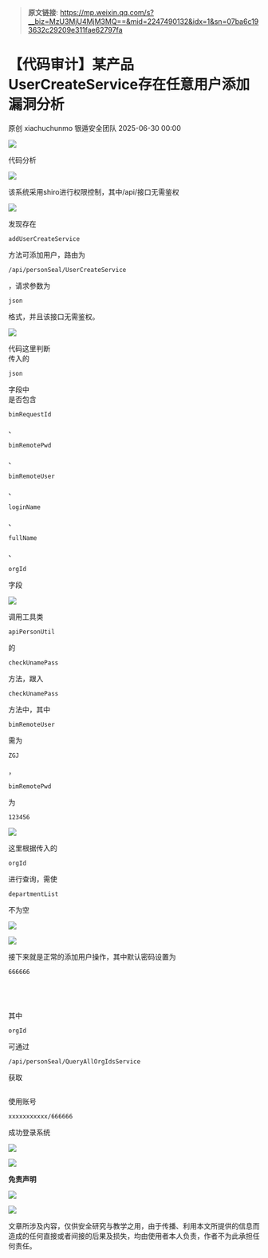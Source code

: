 > **原文链接**: https://mp.weixin.qq.com/s?__biz=MzU3MjU4MjM3MQ==&mid=2247490132&idx=1&sn=07ba6c193632c29209e311fae62797fa

#  【代码审计】某产品UserCreateService存在任意用户添加漏洞分析  
原创 xiachuchunmo  银遁安全团队   2025-06-30 00:00  
  
![](https://mmbiz.qpic.cn/mmbiz_gif/4yJaCArQwpACMJuBxI11jPgvHCxQZFQxPrt5iaQRibgGl0aIzFo4hDCYcFuyViag6zhuqNEjjeasfMEAy1rkaOahw/640?wx_fmt=gif&wxfrom=5&wx_lazy=1 "")  
  
  
代码分析  
  
  
![](https://mmbiz.qpic.cn/mmbiz_gif/4yJaCArQwpACMJuBxI11jPgvHCxQZFQxPrt5iaQRibgGl0aIzFo4hDCYcFuyViag6zhuqNEjjeasfMEAy1rkaOahw/640?wx_fmt=gif&wxfrom=5&wx_lazy=1 "")  
  
  
该系统采用shiro进行权限控制，其中/api/接口无需鉴权  
  
![](https://mmbiz.qpic.cn/sz_mmbiz_png/yeJvia5dNx5ibZRwbAHx6l1gVo1ZxzLx3z3zUbviaPFjFoeDwq0lDzNWiad9UTtib7mp9pe47BldibUt85NIgPeiaxtag/640?wx_fmt=png&from=appmsg "")  
  
发现存在  

```
addUserCreateService
```

  
方法可添加用户，路由为  

```
/api/personSeal/UserCreateService
```

  
，请求参数为  

```
json
```

  
格式，并且该接口无需鉴权。  
  
![](https://mmbiz.qpic.cn/sz_mmbiz_png/yeJvia5dNx5ibZRwbAHx6l1gVo1ZxzLx3zZnyCRtcEegKDMGXplDic5VgOgwwiamDL47ZCEiax7KAVPFEpkP2nichG7A/640?wx_fmt=png&from=appmsg "")  
  
  
代码这里判断  
传入的  

```
json
```

  
字段中  
是否包含  

```
bimRequestId
```

  
、  

```
bimRemotePwd
```

  
、  

```
bimRemoteUser
```

  
、  

```
loginName
```

  
、  

```
fullName
```

  
、  

```
orgId
```

  
字段  
  
![](https://mmbiz.qpic.cn/sz_mmbiz_png/yeJvia5dNx5ibZRwbAHx6l1gVo1ZxzLx3zbtkdUM03NPvW6N58OPInoZmUJmr7z6icFm38AuKzArHiaul0Hhhew0sw/640?wx_fmt=png&from=appmsg "")  
  
调用工具类  

```
apiPersonUtil
```

  
的  

```
checkUnamePass
```

  
方法，跟入  

```
checkUnamePass
```

  
方法中，其中  

```
bimRemoteUser
```

  
需为  

```
ZGJ
```

  
，  

```
bimRemotePwd
```

  
为  

```
123456
```

  
  
![](https://mmbiz.qpic.cn/sz_mmbiz_png/yeJvia5dNx5ibZRwbAHx6l1gVo1ZxzLx3z0m59zDvRd8dxmhoztaHa8lSqAYZOal4MI7uiamnHZricTfibzP8s7ia8NQ/640?wx_fmt=png&from=appmsg "")  
  
这里根据传入的  

```
orgId
```

  
进行查询，需使  

```
departmentList
```

  
不为空  
  
![](https://mmbiz.qpic.cn/sz_mmbiz_png/yeJvia5dNx5ibZRwbAHx6l1gVo1ZxzLx3zNRXDjia6xpzfMGvkJMfjYm4kxhqQjnRLmorXDDOslcAvg4qAiboHP06Q/640?wx_fmt=png&from=appmsg "")  
  
  
  
![](https://mmbiz.qpic.cn/sz_mmbiz_png/yeJvia5dNx5ibZRwbAHx6l1gVo1ZxzLx3zpe6T7Pj6mzu8U6YqKoMUJ1sdoGca0L4ZW2FWjCpWR15LNPG14xuGgA/640?wx_fmt=png&from=appmsg "")  
  
接下来就是正常的添加用户操作，其中默认密码设置为  

```
666666
```

  
  

```

```

  

```


```

  

```

```

  
其中  

```
orgId
```

  
可通过  

```
/api/personSeal/QueryAllOrgIdsService
```

  
获取  
  

```

```

  
使用账号  

```
xxxxxxxxxxx/666666
```

  
成功登录系统  
  
![](https://mmbiz.qpic.cn/sz_mmbiz_png/yeJvia5dNx5ibZRwbAHx6l1gVo1ZxzLx3zbu0z6ibqaSaqvMaBMAn1UyfYLGc7uEy98JLgScibhdc7xzKfBODsNLew/640?wx_fmt=png&from=appmsg "")  
  
![](https://mmbiz.qpic.cn/mmbiz_gif/4yJaCArQwpACMJuBxI11jPgvHCxQZFQxPrt5iaQRibgGl0aIzFo4hDCYcFuyViag6zhuqNEjjeasfMEAy1rkaOahw/640?wx_fmt=gif&wxfrom=5&wx_lazy=1&tp=webp "")  
  
  
**免责声明**  
  
  
![](https://mmbiz.qpic.cn/mmbiz_gif/4yJaCArQwpACMJuBxI11jPgvHCxQZFQxPrt5iaQRibgGl0aIzFo4hDCYcFuyViag6zhuqNEjjeasfMEAy1rkaOahw/640?wx_fmt=gif&wxfrom=5&wx_lazy=1&tp=webp "")  
  
  
![](https://mmbiz.qpic.cn/mmbiz_gif/HVNK6rZ71oofHnCicjcYq2y5pSeBUgibJg8K4djZgn6iaWb6NGmqxIhX2oPlRmGe6Yk0xBODwnibFF8XCjxhEV3K7w/640?wx_fmt=gif&wxfrom=5&wx_lazy=1&tp=webp "")  
  
文章所涉及内容，仅供安全研究与教学之用，由于传播、利用本文所提供的信息而造成的任何直接或者间接的后果及损失，均由使用者本人负责，作者不为此承担任何责任。  
  
  
